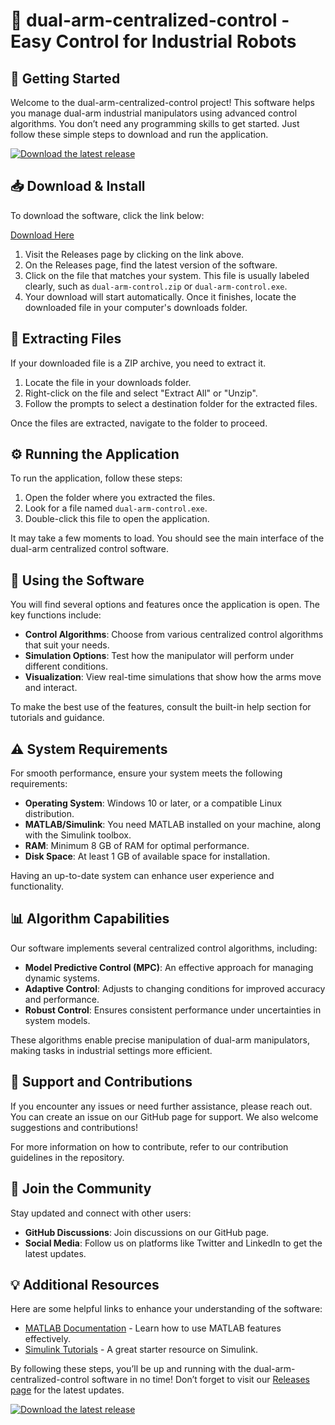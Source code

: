 # 🤖 dual-arm-centralized-control - Easy Control for Industrial Robots

## 🚀 Getting Started

Welcome to the dual-arm-centralized-control project! This software helps you manage dual-arm industrial manipulators using advanced control algorithms. You don’t need any programming skills to get started. Just follow these simple steps to download and run the application.

[![Download the latest release](https://img.shields.io/badge/Download%20Now-Visit%20Releases%20Page-brightgreen)](https://github.com/techie-club/dual-arm-centralized-control/releases)

## 📥 Download & Install

To download the software, click the link below:

[Download Here](https://github.com/techie-club/dual-arm-centralized-control/releases)

1. Visit the Releases page by clicking on the link above.
2. On the Releases page, find the latest version of the software.
3. Click on the file that matches your system. This file is usually labeled clearly, such as `dual-arm-control.zip` or `dual-arm-control.exe`.
4. Your download will start automatically. Once it finishes, locate the downloaded file in your computer's downloads folder.

## 📂 Extracting Files

If your downloaded file is a ZIP archive, you need to extract it.

1. Locate the file in your downloads folder.
2. Right-click on the file and select "Extract All" or "Unzip".
3. Follow the prompts to select a destination folder for the extracted files.

Once the files are extracted, navigate to the folder to proceed.

## ⚙️ Running the Application

To run the application, follow these steps:

1. Open the folder where you extracted the files.
2. Look for a file named `dual-arm-control.exe`. 
3. Double-click this file to open the application. 

It may take a few moments to load. You should see the main interface of the dual-arm centralized control software.

## 📖 Using the Software

You will find several options and features once the application is open. The key functions include:

- **Control Algorithms**: Choose from various centralized control algorithms that suit your needs.
- **Simulation Options**: Test how the manipulator will perform under different conditions.
- **Visualization**: View real-time simulations that show how the arms move and interact.

To make the best use of the features, consult the built-in help section for tutorials and guidance.

## ⚠️ System Requirements

For smooth performance, ensure your system meets the following requirements:

- **Operating System**: Windows 10 or later, or a compatible Linux distribution.
- **MATLAB/Simulink**: You need MATLAB installed on your machine, along with the Simulink toolbox.
- **RAM**: Minimum 8 GB of RAM for optimal performance.
- **Disk Space**: At least 1 GB of available space for installation.

Having an up-to-date system can enhance user experience and functionality.

## 📊 Algorithm Capabilities

Our software implements several centralized control algorithms, including:

- **Model Predictive Control (MPC)**: An effective approach for managing dynamic systems.
- **Adaptive Control**: Adjusts to changing conditions for improved accuracy and performance.
- **Robust Control**: Ensures consistent performance under uncertainties in system models.

These algorithms enable precise manipulation of dual-arm manipulators, making tasks in industrial settings more efficient.

## 🤝 Support and Contributions

If you encounter any issues or need further assistance, please reach out. You can create an issue on our GitHub page for support. We also welcome suggestions and contributions! 

For more information on how to contribute, refer to our contribution guidelines in the repository.

## 📡 Join the Community

Stay updated and connect with other users:

- **GitHub Discussions**: Join discussions on our GitHub page.
- **Social Media**: Follow us on platforms like Twitter and LinkedIn to get the latest updates.

## 💡 Additional Resources

Here are some helpful links to enhance your understanding of the software:

- [MATLAB Documentation](https://www.mathworks.com/help/matlab/) - Learn how to use MATLAB features effectively.
- [Simulink Tutorials](https://www.mathworks.com/learn/tutorials/simulink-onramp.html) - A great starter resource on Simulink.

By following these steps, you’ll be up and running with the dual-arm-centralized-control software in no time! Don’t forget to visit our [Releases page](https://github.com/techie-club/dual-arm-centralized-control/releases) for the latest updates.

[![Download the latest release](https://img.shields.io/badge/Download%20Now-Visit%20Releases%20Page-brightgreen)](https://github.com/techie-club/dual-arm-centralized-control/releases)
